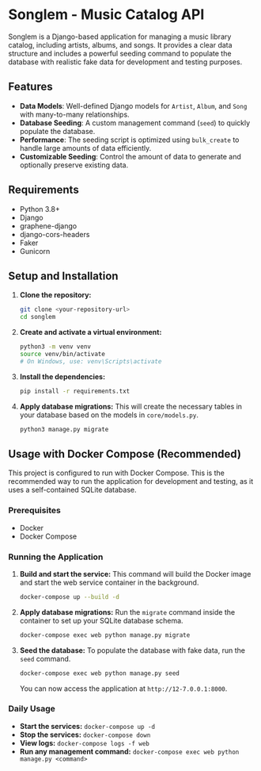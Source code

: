 # Songlem - Music Catalog API

Songlem is a Django-based application for managing a music library catalog, including artists, albums, and songs. It provides a clear data structure and includes a powerful seeding command to populate the database with realistic fake data for development and testing purposes.

## Features

*   **Data Models**: Well-defined Django models for `Artist`, `Album`, and `Song` with many-to-many relationships.
*   **Database Seeding**: A custom management command (`seed`) to quickly populate the database.
*   **Performance**: The seeding script is optimized using `bulk_create` to handle large amounts of data efficiently.
*   **Customizable Seeding**: Control the amount of data to generate and optionally preserve existing data.

## Requirements

*   Python 3.8+
*   Django
*   graphene-django
*   django-cors-headers
*   Faker
*   Gunicorn

## Setup and Installation

1.  **Clone the repository:**
    ```bash
    git clone <your-repository-url>
    cd songlem
    ```

2.  **Create and activate a virtual environment:**
    ```bash
    python3 -m venv venv
    source venv/bin/activate
    # On Windows, use: venv\Scripts\activate
    ```

3.  **Install the dependencies:**
    ```bash
    pip install -r requirements.txt
    ```

4.  **Apply database migrations:**
    This will create the necessary tables in your database based on the models in `core/models.py`.
    ```bash
    python3 manage.py migrate
    ```

## Usage with Docker Compose (Recommended)

This project is configured to run with Docker Compose. This is the recommended way to run the application for development and testing, as it uses a self-contained SQLite database.

### Prerequisites

*   Docker
*   Docker Compose

### Running the Application

1.  **Build and start the service:**
    This command will build the Docker image and start the web service container in the background.
    ```bash
    docker-compose up --build -d
    ```

2.  **Apply database migrations:**
    Run the `migrate` command inside the container to set up your SQLite database schema.
    ```bash
    docker-compose exec web python manage.py migrate
    ```

3.  **Seed the database:**
    To populate the database with fake data, run the `seed` command.
    ```bash
    docker-compose exec web python manage.py seed
    ```
    You can now access the application at `http://12-7.0.0.1:8000`.

### Daily Usage

*   **Start the services:** `docker-compose up -d`
*   **Stop the services:** `docker-compose down`
*   **View logs:** `docker-compose logs -f web`
*   **Run any management command:** `docker-compose exec web python manage.py <command>`